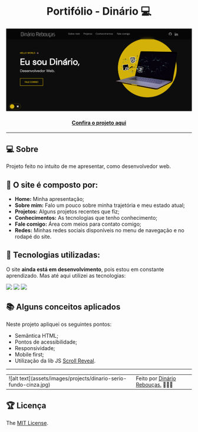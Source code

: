 <h1 align="center">Portifólio - Dinário 💻</h1>

![Imagem do projeto finalizado](assets/images/projects/tela.png)

<h4 align="center"><a href="">Confira o projeto aqui</a></h4>

---

## 💻 Sobre

Projeto feito no intuito de me apresentar, como desenvolvedor web.

## 🤯 O site é composto por:

-   **Home:** Minha apresentação;
-   **Sobre mim:** Falo um pouco sobre minha trajetória e meu estado atual;
-   **Projetos:** Alguns projetos recentes que fiz;
-   **Conhecimentos:** As tecnologias que tenho conhecimento;
-   **Fale comigo:** Área com meios para contato comigo;
-   **Redes:** Minhas redes sociais disponíveis no menu de navegação e no rodapé do site.

## 🧠 Tecnologias utilizadas:

O site **ainda está em desenvolvimento**, pois estou em constante aprendizado. Mas até aqui utilizei as tecnologias:

<div>
    <img src="https://img.shields.io/badge/HTML5-E34F26?style=for-the-badge&logo=html5&logoColor=white" />
    <img src="https://img.shields.io/badge/CSS3-1572B6?style=for-the-badge&logo=css3&logoColor=white" />
    <img src="https://img.shields.io/badge/JavaScript-F7DF1E?style=for-the-badge&logo=javascript&logoColor=black" />
</div>

## 📚 Alguns conceitos aplicados

Neste projeto apliquei os seguintes pontos:

-   Semântica HTML;
-   Pontos de acessibilidade;
-   Responsividade;
-   Mobile first;
-   Utilização da lib JS <a href="https://scrollrevealjs.org">Scroll Reveal</a>.

---

<table>
  <tr>
    <td>
      ![alt text](assets/images/projects/dinario-serio-fundo-cinza.jpg)
    </td>
    <td>
      Feito por <a href="https://github.com/Dinar2020">Dinário Rebouças.</a> 🙋🏿‍♂️
    </td>
  </tr>
</table>

## 🏆 Licença

The [MIT License](./LICENSE).
